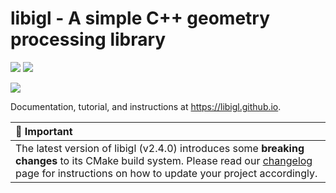# libigl - A simple C++ geometry processing library

[![](https://github.com/libigl/libigl/workflows/Build/badge.svg?event=push)](https://github.com/libigl/libigl/actions?query=workflow%3ABuild+branch%3Amain+event%3Apush)
[![](https://anaconda.org/conda-forge/igl/badges/installer/conda.svg)](https://anaconda.org/conda-forge/igl)

![](https://libigl.github.io/libigl-teaser.png)

Documentation, tutorial, and instructions at <https://libigl.github.io>.


| 🚨 Important |
|:---|
| The latest version of libigl (v2.4.0) introduces some **breaking changes** to its CMake build system. Please read our [changelog](https://libigl.github.io/changelog/) page for instructions on how to update your project accordingly. |
